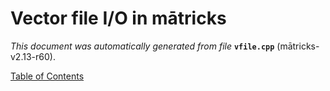 
# Vector file I/O in mātricks
_This document was automatically generated from file_ **`vfile.cpp`** (mātricks-v2.13-r60).


[Table of Contents](README.md)
